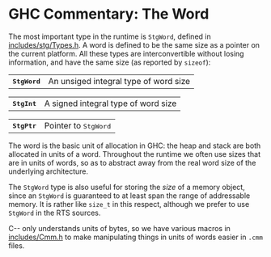# GHC Commentary: The Word



The most important type in the runtime is `StgWord`, defined in [includes/stg/Types.h](/trac/ghc/browser/ghc/includes/stg/Types.h).  A word is defined to be the same size as a pointer on the current platform.  All these types are interconvertible without losing information, and have the same size (as reported by `sizeof`):


<table><tr><th><tt>StgWord</tt></th>
<td>
An unsiged integral type of word size
</td></tr></table>


<table><tr><th><tt>StgInt</tt></th>
<td>
A signed integral type of word size
</td></tr></table>


<table><tr><th><tt>StgPtr</tt></th>
<td>
Pointer to <tt>StgWord</tt>
</td></tr></table>



The word is the basic unit of allocation in GHC: the heap and stack are both allocated in units of a word.  Throughout the runtime we often use sizes that are in units of words, so as to abstract away from the real word size of the underlying architecture.


The `StgWord` type is also useful for storing the *size* of a memory object, since an `StgWord` is guaranteed to at least span the range of addressable memory. It is rather like `size_t` in this respect, although we prefer to use `StgWord` in the RTS sources.


C-- only understands units of bytes, so we have various macros in [includes/Cmm.h](/trac/ghc/browser/ghc/includes/Cmm.h) to make manipulating things in units of words easier in `.cmm` files.
